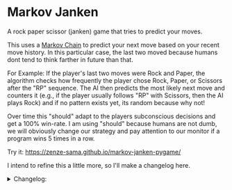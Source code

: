 #  Markov Janken
A rock paper scissor (janken) game that tries to predict your moves.

This uses a [Markov Chain](https://en.wikipedia.org/wiki/Markov_chain) to predict your next move based on your recent move history. In this particular case, the last two moved because humans dont tend to think farther in future than that. 

For Example: If the player's last two moves were Rock and Paper, the algorithm checks how frequently the player chose Rock, Paper, or Scissors after the "RP" sequence. The AI then predicts the most likely next move and counters it (e.g., if the player usually follows "RP" with Scissors, then the AI plays Rock) and if no pattern exists yet, its random because why not!

Over time this "should" adapt to the players subconscious decisions and get a 100% win-rate. I am using "should" because humans are not dumb, we will obviously change our strategy and pay attention to our monitor if a program wins 5 times in a row.

Try it: https://zenze-sama.github.io/markov-janken-pygame/

I intend to refine this a little more, so I'll make a changelog here.

<details>
<summary>Changelog:</summary>

- 1
   - Made the intial commit. No optimizations yet.

- 2
   - Made counterMove, to get a counter move, duh.
   - Made getFrequencyBasedMove, this makes it so that in early game, when no patterns are found, it is not relied on a random move, rather we can count the most common move from the player in playerHistory and use that, if empty, use random move.
   - Made isRepeatingPattern and getAntiHumanMove, it checks if the last move is repeated 3 times, if yes then it refrains from countering the same move again because humans dont use the same move 3 times a row. But this makes a stupid bug, if you spam just 1 move consecutively you will trick the ai into always picking the wrong move against you. So essentially beating the system (The idea sounded better in my head, trust). Might remove this later. Also the way I have implemented this is also very stupid so def getting removed next patch.

- 3
   - Upgraded getMarkovMove with a spam detection logic. Also one little thing, either I am really predictable or this is actualy really good at predicting stuff. In my test runs I have been unable to beat this even though I know how it works.
   
- 4
   - Removed scrolling text because its stupid.
   - Score display on top, qol fr
   - Hardcoded a 1 second delay when the wrong move error is displayed for absolutely no reason :100:

- 5
   - Made a player history "dynamic board" that changes with every turn! Aesthetic fr.
   - You can now see what moves of yours markov predicted by using the -lp flag (short for learned patterns). Btw this entire file output system, like making the markov_patterns.txt file and saving was made with Deepseek, I tried making it myself but wasted 5 hours on it for some reason :100: .
    
 - 6 
   - [Rewrote entire thing in python](https://github.com/zenze-sama/markov-janken-pygame) and deployed on web with wasm

</details>
